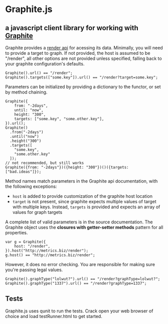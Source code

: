 # Graphite.js
## a javascript client library for working with [Graphite](http://graphite.wikidot.com/)

Graphite provides a
[render api](http://graphite.readthedocs.org/en/latest/render_api.html)
for acessing its data. Minimally, you will need to provide a target to graph.
If not provided, the host is assumed to be "/render", all other options are not
provided unless specified, falling back to your graphite configuration's
defaults.

    Graphite().url() == "/render";
    Graphite().targets(["some.key"]).url() == "/render?target=some.key";

Parameters can be initialized by providing a dictionary to the functor, or
set by method chaining.

    Graphite({
        from: "-2days",
        until: "now",
        height: "300",
        targets: ["some.key", "some.other.key"],
    }).url();
    Graphite()
      .from("-2days")
      .until("now")
      .height("300")
      .targets([
        "some.key",
        "some.other.key"
      ]);
    // not recommended, but still works
    Graphite({from: "-2days"})({height: "300"})()({targets:["bad.ideas"]});

Method names match parameters in the Graphite api documentation, with the
following exceptions:

* `host` is added to provide customization of the graphite host location
* `target` is not present, since graphite expects multiple values of target
      with multiple keys. Instead, `targets` is provided and expects an array
      of values for graph targets

A complete list of valid parameters is in the source documentation. The
Graphite object uses the **closures with getter-setter methods** pattern for
all properties.

    var g = Graphite({
        host: "/render",
    }).host("http://metrics.biz/render");
    g.host() == "http://metrics.biz/render";

However, it does no error checking. You are responsible for making sure you're
passing legal values.

    Graphite().graphType("lolwut?").url() == "/render?graphType=lolwut?";
    Graphite().graphType("1337").url() == "/render?graphType=1337";

## Tests

Graphite.js uses qunit to run the tests. Crack open your web browser of choice
and load testRunner.html to get started.
